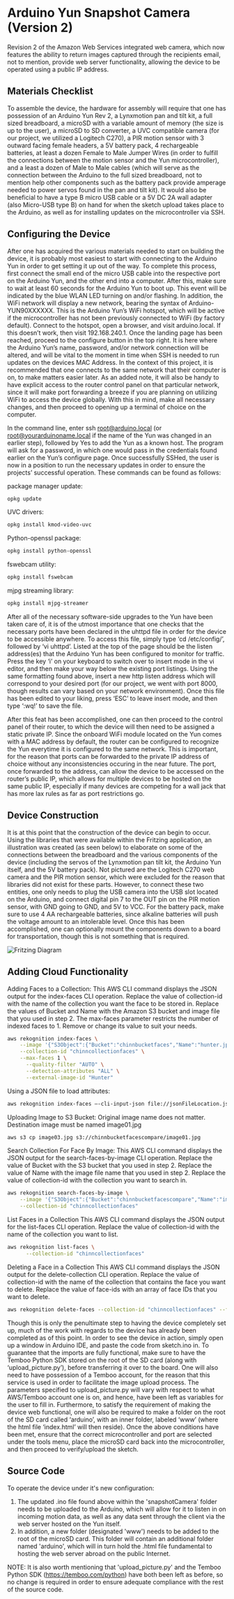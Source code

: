Arduino Yun Snapshot Camera (Version 2)
==============================================================
Revision 2 of the Amazon Web Services integrated web camera, which now features the ability to return images captured through the recipients email, not to mention, provide web server functionality, allowing the device to be operated using a public IP address.

Materials Checklist
------------------------------------------------------------------
To assemble the device, the hardware for assembly will require that one has possession of an Arduino Yun Rev 2, a Lynxmotion pan and tilt kit, a full sized breadboard, a microSD with a variable amount of memory (the size is up to the user), a microSD to SD converter, a UVC compatible camera (for our project, we utilized a Logitech C270), a PIR motion sensor with 3 outward facing female headers, a 5V battery pack, 4 rechargeable batteries, at least a dozen Female to Male Jumper Wires (in order to fulfill the connections between the motion sensor and the Yun microcontroller), and a least a dozen of Male to Male cables (which will serve as the connection between the Arduino to the full sized breadboard, not to mention help other components such as the battery pack provide amperage needed to power servos found in the pan and tilt kit). It would also be beneficial to have a type B micro USB cable or a 5V DC 2A wall adapter (also Micro-USB type B) on hand for when the sketch upload takes place to the Arduino, as well as for installing updates on the microcontroller via SSH. 

Configuring the Device
------------------------------------------------------------------
After one has acquired the various materials needed to start on building the device, it is probably most easiest to start with connecting to the Arduino Yun in order to get setting it up out of the way. To complete this process, first connect the small end of the micro USB cable into the respective port on the Arduino Yun, and the other end into a computer. After this, make sure to wait at least 60 seconds for the Arduino Yun to boot up. This event will be indicated by the blue WLAN LED turning on and/or flashing. In addition, the WiFi network will display a new network, bearing the syntax of Arduino-YUN90XXXXXX. This is the Arduino Yun’s WiFi hotspot, which will be active if the microcontroller has not been previously connected to WiFi (by factory default). Connect to the hotspot, open a browser, and visit arduino.local. If this doesn’t work, then visit 192.168.240.1. Once the landing page has been reached, proceed to the configure button in the top right. It is here where the Arduino Yun’s name, password, and/or network connection will be altered, and will be vital to the moment in time when SSH is needed to run updates on the devices MAC Address. In the context of this project, it is recommended that one connects to the same network that their computer is on, to make matters easier later. As an added note, it will also be handy to have explicit access to the router control panel on that particular network, since it will make port forwarding a breeze if you are planning on utilizing WiFi to access the device globally. With this in mind, make all necessary changes, and then proceed to opening up a terminal of choice on the computer. 

In the command line, enter ssh root@arduino.local (or root@yourarduinoname.local if the name of the Yun was changed in an earlier step), followed by Yes to add the Yun as a known host. The program will ask for a password, in which one would pass in the credentials found earlier on the Yun’s configure page. Once successfully SSHed, the user is now in a position to run the necessary updates in order to ensure the projects’ successful operation. These commands can be found as follows:

package manager update:
```sh
opkg update
```

UVC drivers:
```sh
opkg install kmod-video-uvc
```

Python-openssl package:
```sh
opkg install python-openssl
```

fswebcam utility:
```sh
opkg install fswebcam
```

mjpg streaming library:
```sh
opkg install mjpg-streamer
```
 
After all of the necessary software-side upgrades to the Yun have been taken care of, it is of the utmost importance that one checks that the necessary ports have been declared in the uhttpd file in order for the device to be accessible anywhere. To access this file, simply type ‘cd /etc/config/’, followed by ‘vi uhttpd’. Listed at the top of the page should be the listen address(es) that the Arduino Yun has been configured to monitor for traffic. Press the key ‘i’ on your keyboard to switch over to insert mode in the vi editor, and then make your way below the existing port listings. Using the same formatting found above, insert a new http listen address which will correspond to your desired port (for our project, we went with port 8000, though results can vary based on your network environment). Once this file has been edited to your liking, press ‘ESC’ to leave insert mode, and then type ‘:wq!’ to save the file. 

After this feat has been accomplished, one can then proceed to the control panel of their router, to which the device will then need to be assigned a static private IP. Since the onboard WiFi module located on the Yun comes with a MAC address by default, the router can be configured to recognize the Yun everytime it is configured to the same network. This is important, for the reason that ports can be forwarded to the private IP address of choice without any inconsistencies occuring in the near future. The port, once forwarded to the address, can allow the device to be accessed on the router’s public IP, which allows for multiple devices to be hosted on the same public IP, especially if many devices are competing for a wall jack that has more lax rules as far as port restrictions go.

Device Construction
------------------------------------------------------------
It is at this point that the construction of the device can begin to occur.  Using the libraries that were available within the Fritzing application, an illustration was created (as seen below) to elaborate on some of the connections between the breadboard and the various components of the device (including the servos of the Lynxmotion pan tilt kit, the Arduino Yun itself, and the 5V battery pack). Not pictured are the Logitech C270 web camera and the PIR motion sensor, which were excluded for the reason that libraries did not exist for these parts. However, to connect these two entities, one only needs to plug the USB camera into the USB slot located on the Arduino, and connect digital pin 7 to the OUT pin on the PIR motion sensor, with GND  going to GND, and 5V to VCC. For the battery pack, make sure to use 4 AA rechargeable batteries, since alkaline batteries will push the voltage amount to an intolerable level. Once this has been accomplished, one can optionally mount the components down to a board for transportation, though this is not something that is required.

![Fritzing Diagram](fritzing-diagram.png?raw=true "Facial Recognition Web Enabled Camera Wiring Diagram")

Adding Cloud Functionality
------------------------------------------------------------

Adding Faces to a Collection:
This AWS CLI command displays the JSON output for the index-faces CLI operation.
Replace the value of collection-id with the name of the collection you want the face to be stored in. Replace the values of Bucket and Name with the Amazon S3 bucket and image file that you used in step 2. The max-faces parameter restricts the number of indexed faces to 1. Remove or change its value to suit your needs.
```sh
aws rekognition index-faces \
  	--image '{"S3Object":{"Bucket":"chinnbucketfaces","Name":"hunter.jpg"}}' \
  	--collection-id "chinncollectionfaces" \
  	--max-faces 1 \
      --quality-filter "AUTO" \
      --detection-attributes "ALL" \
      --external-image-id "Hunter"
```

Using a JSON file to load attributes:
```sh
aws rekognition index-faces –-cli-input-json file://jsonFileLocation.json
```
 
Uploading Image to S3 Bucket:
Original image name does not matter. Destination image must be named image01.jpg
```sh
aws s3 cp image03.jpg s3://chinnbucketfacescompare/image01.jpg
```
 
Search Collection For Face By Image:
This AWS CLI command displays the JSON output for the search-faces-by-image CLI operation. Replace the value of Bucket with the S3 bucket that you used in step 2. Replace the value of Name with the image file name that you used in step 2. Replace the value of collection-id with the collection you want to search in.
```sh
aws rekognition search-faces-by-image \
	--image '{"S3Object":{"Bucket":"chinnbucketfacescompare","Name":"image01.jpg"}}' \
    --collection-id "chinncollectionfaces"
``` 

List Faces in a Collection
This AWS CLI command displays the JSON output for the list-faces CLI operation. Replace the value of collection-id with the name of the collection you want to list.
```sh
aws rekognition list-faces \
      --collection-id "chinncollectionfaces" 
```

Deleting a Face in a Collection
This AWS CLI command displays the JSON output for the delete-collection CLI operation. Replace the value of collection-id with the name of the collection that contains the face you want to delete. Replace the value of face-ids with an array of face IDs that you want to delete.
```sh 
aws rekognition delete-faces --collection-id "chinncollectionfaces" --face-ids '["fa8f3068-d23f-4bb4-9fc5-a50340c372d9"]'
```

Though this is only the penultimate step to having the device completely set up, much of the work with regards to the device has already been completed as of this point. In order to see the device in action, simply open up a window in Arduino IDE, and paste the code from sketch.ino in. To guarantee that the imports are fully functional, make sure to have the Temboo Python SDK stored on the root of the SD card (along with ‘upload_picture.py’), before transferring it over to the board. One will also need to have possession of a Temboo account, for the reason that this service is used in order to facilitate the image upload process. The parameters specified to upload_picture.py will vary with respect to what AWS/Temboo account one is on, and hence, have been left as variables for the user to fill in. Furthermore, to satisfy the requirement of making the device web functional, one will also be required to make a folder on the root of the SD card called ‘arduino’, with an inner folder, labeled ‘www’ (where the html file ‘index.html’ will then reside). Once the above conditions have been met, ensure that the correct microcontroller and port are selected under the tools menu, place the microSD card back into the microcontroller, and then proceed to verify/upload the sketch.


Source Code
--------------------------------------------------------------
To operate the device under it's new configuration:
1. The updated .ino file found above within the 'snapshotCamera' folder needs to be uploaded to the Arduino, which will allow for it to listen in on incoming motion data, as well as any data sent through the client via the web server hosted on the Yun itself.
2. In addition, a new folder (designated 'www') needs to be added to the root of the microSD card. This folder will contain an additional folder named 'arduino', which will in turn hold the .html file fundamental to hosting the web server abroad on the public Internet.

NOTE: It is also worth mentioning that 'upload_picture.py' and the Temboo Python SDK (https://temboo.com/python) have both been left as before, so no change is required in order to ensure adequate compliance with the rest of the source code.


